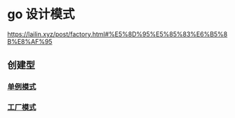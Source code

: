 # go 设计模式
https://lailin.xyz/post/factory.html#%E5%8D%95%E5%85%83%E6%B5%8B%E8%AF%95

## 创建型

### [单例模式](singleton.go)
### [工厂模式](./factory)
